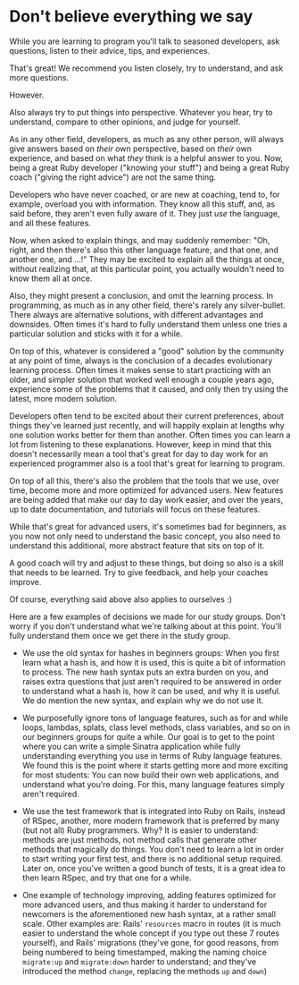 # Don't believe everything we say

While you are learning to program you'll talk to seasoned developers, ask
questions, listen to their advice, tips, and experiences.

That's great! We recommend you listen closely, try to understand, and ask more
questions.

However.

Also always try to put things into perspective. Whatever you hear, try to
understand, compare to other opinions, and judge for yourself.

As in any other field, developers, as much as any other person, will always
give answers based on *their* own perspective, based on *their* own experience,
and based on what *they* think is a helpful answer to you. Now, being a great
Ruby developer ("knowing your stuff") and being a great Ruby coach ("giving the
right advice") are not the same thing.

Developers who have never coached, or are new at coaching, tend to, for
example, overload you with information. They know all this stuff, and, as said
before, they aren't even fully aware of it. They just *use* the language, and
all these features.

Now, when asked to explain things, and may suddenly remember: "Oh, right, and
then there's also this other language feature, and that one, and another one,
and ...!" They may be excited to explain all the things at once, without
realizing that, at this particular point, you actually wouldn't need to know
them all at once.

Also, they might present a conclusion, and omit the learning process. In
programming, as much as in any other field, there's rarely any silver-bullet.
There always are alternative solutions, with different advantages and
downsides. Often times it's hard to fully understand them unless one tries a
particular solution and sticks with it for a while.

On top of this, whatever is considered a "good" solution by the community at
any point of time, always is the conclusion of a decades evolutionary learning
process. Often times it makes sense to start practicing with an older, and
simpler solution that worked well enough a couple years ago, experience some of
the problems that it caused, and only then try using the latest, more modern
solution.

Developers often tend to be excited about their current preferences, about
things they've learned just recently, and will happily explain at lengths why
one solution works better for them than another. Often times you can learn a
lot from listening to these explanations. However, keep in mind that this
doesn't necessarily mean a tool that's great for day to day work for an
experienced programmer also is a tool that's great for learning to program.

On top of all this, there's also the problem that the tools that we use, over
time, become more and more optimized for advanced users. New features are being
added that make our day to day work easier, and over the years, up to date
documentation, and tutorials will focus on these features.

While that's great for advanced users, it's sometimes bad for beginners, as you
now not only need to understand the basic concept, you also need to understand
this additional, more abstract feature that sits on top of it.

A good coach will try and adjust to these things, but doing so also is a skill
that needs to be learned. Try to give feedback, and help your coaches improve.

Of course, everything said above also applies to ourselves :)

Here are a few examples of decisions we made for our study groups. Don't worry
if you don't understand what we're talking about at this point. You'll fully
understand them once we get there in the study group.

* We use the old syntax for hashes in beginners groups: When you first learn
  what a hash is, and how it is used, this is quite a bit of information to
  process. The new hash syntax puts an extra burden on you, and raises extra
  questions that just aren't required to be answered in order to understand
  what a hash is, how it can be used, and why it is useful. We do mention the
  new syntax, and explain why we do not use it.

* We purposefully ignore tons of language features, such as for and while
  loops, lambdas, splats, class level methods, class variables, and so on in
  our beginners groups for quite a while. Our goal is to get to the point where
  you can write a simple Sinatra application while fully understanding
  everything you use in terms of Ruby language features. We found this is the
  point where it starts getting more and more exciting for most students: You
  can now build their own web applications, and understand what you're doing.
  For this, many language features simply aren't required.

* We use the test framework that is integrated into Ruby on Rails, instead of
  RSpec, another, more modern framework that is preferred by many (but not all)
  Ruby programmers. Why? It is easier to understand: methods are just methods,
  not method calls that generate other methods that magically do things. You
  don't need to learn a lot in order to start writing your first test, and
  there is no additional setup required. Later on, once you've written a good
  bunch of tests, it is a great idea to then learn RSpec, and try that one
  for a while.

* One example of technology improving, adding features optimized for more
  advanced users, and thus making it harder to understand for newcomers is the
  aforementioned new hash syntax, at a rather small scale. Other examples are:
  Rails' `resources` macro in routes (it is much easier to understand the whole
  concept if you type out these 7 routes yourself), and Rails' migrations
  (they've gone, for good reasons, from being numbered to being timestamped,
  making the naming choice `migrate:up` and `migrate:down` harder to
  understand; and they've introduced the method `change`, replacing the methods
  `up` and `down`)
